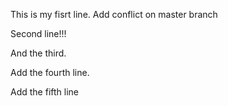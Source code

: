This is my fisrt line. Add conflict on master branch

Second line!!!

And the third.

Add the fourth line.

Add the fifth line
